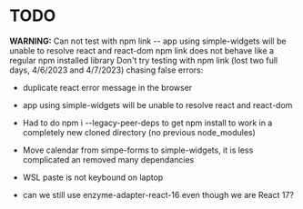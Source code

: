 
# TODO

**WARNING:** Can not test with npm link -- app using simple-widgets will be unable to resolve react and react-dom
npm link does not behave like a regular npm installed library
Don't try testing with npm link (lost two full days, 4/6/2023 and 4/7/2023) chasing false errors:

- duplicate react error message in the browser
- app using simple-widgets will be unable to resolve react and react-dom

- Had to do  npm i --legacy-peer-deps to get npm install to work in a completely new cloned directory (no previous node_modules)
- Move calendar from simpe-forms to simple-widgets, it is less complicated an removed many dependancies
- WSL paste is not keybound on laptop
- can we still use enzyme-adapter-react-16 even though we are React 17?
